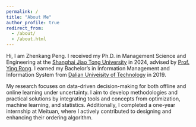 ```yaml
---
permalink: /
title: "About Me"
author_profile: true
redirect_from: 
  - /about/
  - /about.html
---
```

Hi, I am Zhenkang Peng.  I received my Ph.D. in Management Science and Engineering at the [Shanghai Jiao Tong University](https://www.sjtu.edu.cn/) in 2024, advised by [Prof. Ying Rong](https://www.acem.sjtu.edu.cn/faculty/rongying.html#container). I earned my Bachelor’s in Information Management and Information System from [Dalian Univeisity of Technology](https://www.dlut.edu.cn/) in 2019.

My research focuses on data-driven decision-making for both offline and online learning under uncertainty. I aim to develop methodologies and practical solutions by integrating tools and concepts from optimization, machine learning, and statistics. Additionally, I completed a one-year internship at Meituan, where I actively contributed to designing and enhancing their ordering algorithm.
